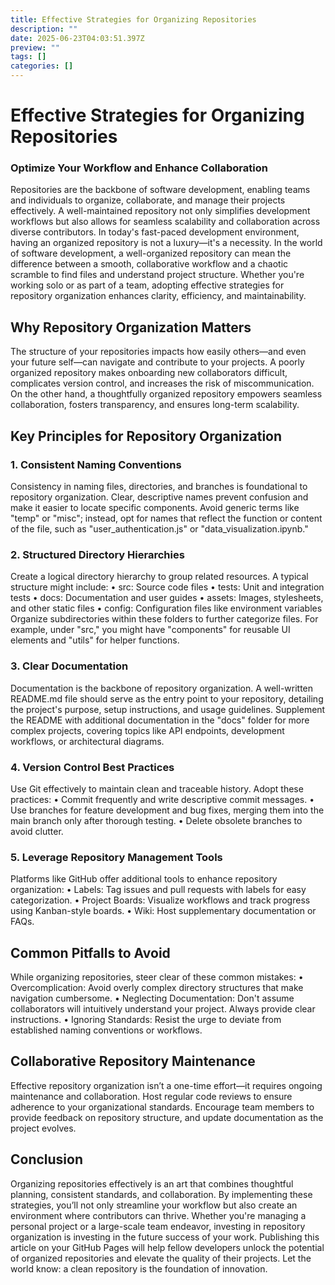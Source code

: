 ```yaml
---
title: Effective Strategies for Organizing Repositories
description: ""
date: 2025-06-23T04:03:51.397Z
preview: ""
tags: []
categories: []
---
```

# Effective Strategies for Organizing Repositories
### Optimize Your Workflow and Enhance Collaboration
Repositories are the backbone of software development, enabling teams and individuals to organize, collaborate, and manage their projects effectively. A well-maintained repository not only simplifies development workflows but also allows for seamless scalability and collaboration across diverse contributors. In today's fast-paced development environment, having an organized repository is not a luxury—it's a necessity.
In the world of software development, a well-organized repository can mean the difference between a smooth, collaborative workflow and a chaotic scramble to find files and understand project structure. Whether you're working solo or as part of a team, adopting effective strategies for repository organization enhances clarity, efficiency, and maintainability.
## Why Repository Organization Matters
The structure of your repositories impacts how easily others—and even your future self—can navigate and contribute to your projects. A poorly organized repository makes onboarding new collaborators difficult, complicates version control, and increases the risk of miscommunication. On the other hand, a thoughtfully organized repository empowers seamless collaboration, fosters transparency, and ensures long-term scalability.
## Key Principles for Repository Organization
### 1. Consistent Naming Conventions
Consistency in naming files, directories, and branches is foundational to repository organization. Clear, descriptive names prevent confusion and make it easier to locate specific components. Avoid generic terms like "temp" or "misc"; instead, opt for names that reflect the function or content of the file, such as "user_authentication.js" or "data_visualization.ipynb."
### 2. Structured Directory Hierarchies
Create a logical directory hierarchy to group related resources. A typical structure might include:
•	src: Source code files
•	tests: Unit and integration tests
•	docs: Documentation and user guides
•	assets: Images, stylesheets, and other static files
•	config: Configuration files like environment variables
Organize subdirectories within these folders to further categorize files. For example, under "src," you might have "components" for reusable UI elements and "utils" for helper functions.
### 3. Clear Documentation
Documentation is the backbone of repository organization. A well-written README.md file should serve as the entry point to your repository, detailing the project's purpose, setup instructions, and usage guidelines. Supplement the README with additional documentation in the "docs" folder for more complex projects, covering topics like API endpoints, development workflows, or architectural diagrams.
### 4. Version Control Best Practices
Use Git effectively to maintain clean and traceable history. Adopt these practices:
•	Commit frequently and write descriptive commit messages.
•	Use branches for feature development and bug fixes, merging them into the main branch only after thorough testing.
•	Delete obsolete branches to avoid clutter.
### 5. Leverage Repository Management Tools
Platforms like GitHub offer additional tools to enhance repository organization:
•	Labels: Tag issues and pull requests with labels for easy categorization.
•	Project Boards: Visualize workflows and track progress using Kanban-style boards.
•	Wiki: Host supplementary documentation or FAQs.
## Common Pitfalls to Avoid
While organizing repositories, steer clear of these common mistakes:
•	Overcomplication: Avoid overly complex directory structures that make navigation cumbersome.
•	Neglecting Documentation: Don't assume collaborators will intuitively understand your project. Always provide clear instructions.
•	Ignoring Standards: Resist the urge to deviate from established naming conventions or workflows.
## Collaborative Repository Maintenance
Effective repository organization isn’t a one-time effort—it requires ongoing maintenance and collaboration. Host regular code reviews to ensure adherence to your organizational standards. Encourage team members to provide feedback on repository structure, and update documentation as the project evolves.
## Conclusion
Organizing repositories effectively is an art that combines thoughtful planning, consistent standards, and collaboration. By implementing these strategies, you’ll not only streamline your workflow but also create an environment where contributors can thrive. Whether you're managing a personal project or a large-scale team endeavor, investing in repository organization is investing in the future success of your work.
Publishing this article on your GitHub Pages will help fellow developers unlock the potential of organized repositories and elevate the quality of their projects. Let the world know: a clean repository is the foundation of innovation.

